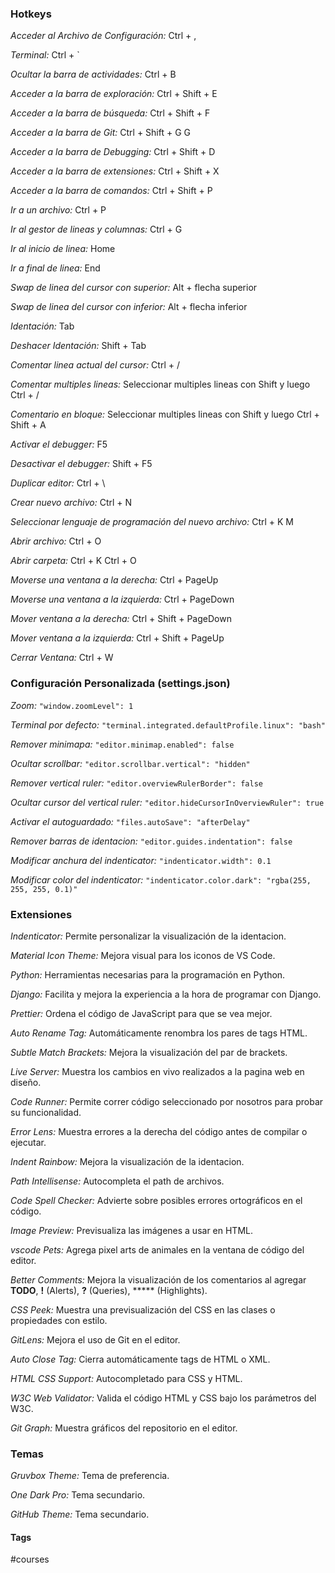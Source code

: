 ### Hotkeys

*Acceder al Archivo de Configuración:*  Ctrl + ,

*Terminal:*  Ctrl + `

*Ocultar la barra de actividades:*  Ctrl + B

*Acceder a la barra de exploración:*  Ctrl + Shift + E

*Acceder a la barra de búsqueda:*  Ctrl + Shift + F

*Acceder a la barra de Git:*  Ctrl + Shift + G  G

*Acceder a la barra de Debugging:*  Ctrl + Shift + D

*Acceder a la barra de extensiones:*  Ctrl + Shift + X

*Acceder a la barra de comandos:*  Ctrl + Shift + P

*Ir a un archivo:*  Ctrl + P

*Ir al gestor de lineas y columnas:*  Ctrl + G

*Ir al inicio de linea:*  Home

*Ir a final de linea:*  End

*Swap de linea del cursor con superior:*  Alt + flecha superior

*Swap de linea del cursor con inferior:*  Alt + flecha inferior

*Identación:*  Tab

*Deshacer Identación:*  Shift + Tab

*Comentar linea actual del cursor:*  Ctrl + /

*Comentar multiples lineas:*  Seleccionar multiples lineas con Shift y luego Ctrl + /

*Comentario en bloque:*  Seleccionar multiples lineas con Shift y luego Ctrl + Shift + A

*Activar el debugger:*  F5

*Desactivar el debugger:*  Shift + F5

*Duplicar editor:*  Ctrl + \

*Crear nuevo archivo:*  Ctrl + N

*Seleccionar lenguaje de programación del nuevo archivo:*  Ctrl + K  M

*Abrir archivo:*  Ctrl + O

*Abrir carpeta:*  Ctrl + K  Ctrl + O

*Moverse una ventana a la derecha:*  Ctrl + PageUp

*Moverse una ventana a la izquierda:*  Ctrl + PageDown

*Mover ventana a la derecha:*  Ctrl + Shift + PageDown

*Mover ventana a la izquierda:*  Ctrl + Shift + PageUp
 
*Cerrar Ventana:*  Ctrl + W
<br>
### Configuración Personalizada (settings.json)

*Zoom:*  `"window.zoomLevel": 1`

*Terminal por defecto:*  `"terminal.integrated.defaultProfile.linux": "bash"`

*Remover minimapa:*  `"editor.minimap.enabled": false`

*Ocultar scrollbar:*  `"editor.scrollbar.vertical": "hidden"`

*Remover vertical ruler:*  `"editor.overviewRulerBorder": false` 

*Ocultar cursor del vertical ruler:*  `"editor.hideCursorInOverviewRuler": true`

*Activar el autoguardado:*  `"files.autoSave": "afterDelay"`

*Remover barras de identacion:*  `"editor.guides.indentation": false`

*Modificar anchura del indenticator:*  `"indenticator.width": 0.1`

*Modificar color del indenticator:*  `"indenticator.color.dark": "rgba(255, 255, 255, 0.1)"`
<br>
### Extensiones

*Indenticator:*  Permite personalizar la visualización de la identacion.

*Material Icon Theme:*  Mejora visual para los iconos de VS Code.

*Python:*  Herramientas necesarias para la programación en Python.

*Django:*  Facilita y mejora la experiencia a la hora de programar con Django.

*Prettier:*  Ordena el código de JavaScript para que se vea mejor.

*Auto Rename Tag:*  Automáticamente renombra los pares de tags HTML.

*Subtle Match Brackets:*  Mejora la visualización del par de brackets.

*Live Server:*  Muestra los cambios en vivo realizados a la pagina web en diseño.

*Code Runner:*  Permite correr código seleccionado por nosotros para probar su funcionalidad.

*Error Lens:*  Muestra errores a la derecha del código antes de compilar o ejecutar.

*Indent Rainbow:*  Mejora la visualización de la identacion.

*Path Intellisense:*  Autocompleta el path de archivos.

*Code Spell Checker:*  Advierte sobre posibles errores ortográficos en el código.

*Image Preview:*  Previsualiza las imágenes a usar en HTML.

*vscode Pets:*  Agrega pixel arts de animales en la ventana de código del editor.

*Better Comments:*  Mejora la visualización de los comentarios al agregar **TODO**, **!** (Alerts), **?** (Queries), ***** (Highlights). 

*CSS Peek:*  Muestra una previsualización del CSS en las clases o propiedades con estilo.

*GitLens:*  Mejora el uso de Git en el editor.

*Auto Close Tag:*  Cierra automáticamente tags de HTML o XML.

*HTML CSS Support:*  Autocompletado para CSS y HTML.

*W3C Web Validator:*  Valida el código HTML y CSS bajo los parámetros del W3C.

*Git Graph:*  Muestra gráficos del repositorio en el editor.
<br>   
### Temas

*Gruvbox Theme:*  Tema de preferencia.

*One Dark Pro:*  Tema secundario.

*GitHub Theme:*  Tema secundario.

#### Tags

#courses